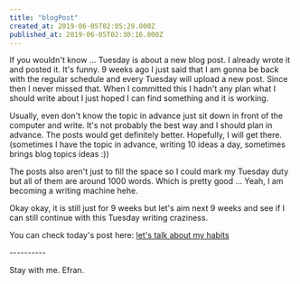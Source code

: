 ```yaml
---
title: "blogPost"
created_at: 2019-06-05T02:05:29.000Z
published_at: 2019-06-05T02:30:16.000Z
---
```

If you wouldn't know ... Tuesday is about a new blog post. I already wrote it and posted it. It's funny. 9 weeks ago I just said that I am gonna be back with the regular schedule and every Tuesday will upload a new post. Since then I never missed that. When I committed this I hadn't any plan what I should write about I just hoped I can find something and it is working.

Usually, even don't know the topic in advance just sit down in front of the computer and write. It's not probably the best way and I should plan in advance. The posts would get definitely better. Hopefully, I will get there. (sometimes I have the topic in advance, writing 10 ideas a day, sometimes brings blog topics ideas :))

The posts also aren't just to fill the space so I could mark my Tuesday duty but all of them are around 1000 words. Which is pretty good ... Yeah, I am becoming a writing machine hehe. 

Okay okay, it is still just for 9 weeks but let's aim next 9 weeks and see if I can still continue with this Tuesday writing craziness. 

You can check today's post here: [let's talk about my habits](https://www.worktravelenjoy.com/lets-talk-about-my-habits/)

\---------- 

Stay with me. Efran.
